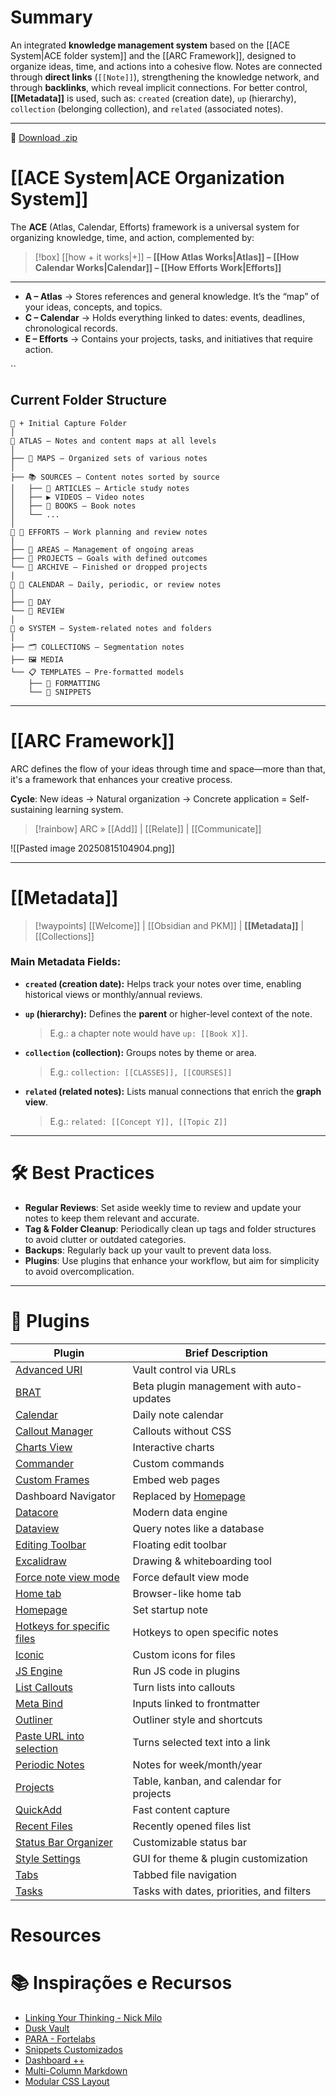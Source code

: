# Summary

An integrated **knowledge management system** based on the \[\[ACE System|ACE folder system]] and the \[\[ARC Framework]], designed to organize ideas, time, and actions into a cohesive flow. Notes are connected through **direct links** (`[[Note]]`), strengthening the knowledge network, and through **backlinks**, which reveal implicit connections. For better control, **\[\[Metadata]]** is used, such as: `created` (creation date), `up` (hierarchy), `collection` (belonging collection), and `related` (associated notes).

---

💾 [Download .zip](https://github.com/NonakaVal/obsidian-ACE-ARC/archive/refs/heads/main.zip)

# \[\[ACE System|ACE Organization System]]

The **ACE** (Atlas, Calendar, Efforts) framework is a universal system for organizing knowledge, time, and action, complemented by:

> \[!box] \[\[how + it works|+]] – **\[\[How Atlas Works|Atlas]] – \[\[How Calendar Works|Calendar]] – \[\[How Efforts Work|Efforts]]**

---


* **A – Atlas** → Stores references and general knowledge. It’s the “map” of your ideas, concepts, and topics.
* **C – Calendar** → Holds everything linked to dates: events, deadlines, chronological records.
* **E – Efforts** → Contains your projects, tasks, and initiatives that require action.


``

## Current Folder Structure

```
📂 + Initial Capture Folder
│
📂 ATLAS — Notes and content maps at all levels
│
├── 🧭 MAPS — Organized sets of various notes
│
├── 📚 SOURCES — Content notes sorted by source
│   ├── 📄 ARTICLES — Article study notes
│   ├── ▶️ VIDEOS — Video notes
│   ├── 📙 BOOKS — Book notes
│   └── ...
│
📂 🚀 EFFORTS — Work planning and review notes
│
├── 📂 AREAS — Management of ongoing areas
├── 📂 PROJECTS — Goals with defined outcomes
└── 📂 ARCHIVE — Finished or dropped projects
│
📂 📅 CALENDAR — Daily, periodic, or review notes
│
├── 📂 DAY
└── 📂 REVIEW
│
📂 ⚙️ SYSTEM — System-related notes and folders
│
├── 🗂️ COLLECTIONS — Segmentation notes
├── 🖼️ MEDIA
└── 📋 TEMPLATES — Pre-formatted models
    ├── 📂 FORMATTING
    └── 📂 SNIPPETS

```

---

# \[\[ARC Framework]]

ARC defines the flow of your ideas through time and space—more than that, it's a framework that enhances your creative process.

**Cycle**: New ideas → Natural organization → Concrete application = Self-sustaining learning system.

> \[!rainbow] ARC » \[\[Add]] | \[\[Relate]] | \[\[Communicate]]

!\[\[Pasted image 20250815104904.png]]

---

# \[\[Metadata]]

> \[!waypoints] \[\[Welcome]] | \[\[Obsidian and PKM]] | **\[\[Metadata]]** | \[\[Collections]]

### Main Metadata Fields:

* **`created` (creation date):**
  Helps track your notes over time, enabling historical views or monthly/annual reviews.

* **`up` (hierarchy):**
  Defines the **parent** or higher-level context of the note.

  > E.g.: a chapter note would have `up: [[Book X]]`.

* **`collection` (collection):**
  Groups notes by theme or area.

  > E.g.: `collection: [[CLASSES]], [[COURSES]]`

* **`related` (related notes):**
  Lists manual connections that enrich the **graph view**.

  > E.g.: `related: [[Concept Y]], [[Topic Z]]`

---

# 🛠 Best Practices

* **Regular Reviews**: Set aside weekly time to review and update your notes to keep them relevant and accurate.
* **Tag & Folder Cleanup**: Periodically clean up tags and folder structures to avoid clutter or outdated categories.
* **Backups**: Regularly back up your vault to prevent data loss.
* **Plugins**: Use plugins that enhance your workflow, but aim for simplicity to avoid overcomplication.

---

# 🔌 Plugins

| Plugin                                                                                         | Brief Description                                                     |
| ---------------------------------------------------------------------------------------------- | --------------------------------------------------------------------- |
| [Advanced URI](https://github.com/Vinzent03/obsidian-advanced-uri)                             | Vault control via URLs                                                |
| [BRAT](https://github.com/TfTHacker/obsidian42-brat)                                           | Beta plugin management with auto-updates                              |
| [Calendar](https://github.com/liamcain/obsidian-calendar-plugin)                               | Daily note calendar                                                   |
| [Callout Manager](https://github.com/eth-p/obsidian-callout-manager)                           | Callouts without CSS                                                  |
| [Charts View](https://github.com/caronchen/obsidian-chartsview-plugin)                         | Interactive charts                                                    |
| [Commander](https://github.com/phibr0/obsidian-commander)                                      | Custom commands                                                       |
| [Custom Frames](https://github.com/gino-ple-bags/obsidian-custom-frames)                       | Embed web pages                                                       |
| Dashboard Navigator                                                                            | Replaced by [Homepage](https://github.com/mirnovov/obsidian-homepage) |
| [Datacore](https://github.com/blacksmithgu/obsidian-datacore)                                  | Modern data engine                                                    |
| [Dataview](https://github.com/blacksmithgu/obsidian-dataview)                                  | Query notes like a database                                           |
| [Editing Toolbar](https://github.com/cumany/obsidian-editing-toolbar)                          | Floating edit toolbar                                                 |
| [Excalidraw](https://github.com/zsviczian/obsidian-excalidraw-plugin)                          | Drawing & whiteboarding tool                                          |
| [Force note view mode](https://github.com/bwca/obsidian-force-view-mode-of-note)               | Force default view mode                                               |
| [Home tab](https://github.com/oliverschwendener/obsidian-home-tab)                             | Browser-like home tab                                                 |
| [Homepage](https://github.com/mirnovov/obsidian-homepage)                                      | Set startup note                                                      |
| [Hotkeys for specific files](https://github.com/Vinzent03/obsidian-hotkeys-for-specific-files) | Hotkeys to open specific notes                                        |
| [Iconic](https://github.com/aidenlx/obsidian-iconic)                                           | Custom icons for files                                                |
| [JS Engine](https://github.com/Fevol/obsidian-js-engine)                                       | Run JS code in plugins                                                |
| [List Callouts](https://github.com/mgmeyers/obsidian-list-callouts)                            | Turn lists into callouts                                              |
| [Meta Bind](https://github.com/mnaouass/obsidian-meta-bind-plugin)                             | Inputs linked to frontmatter                                          |
| [Outliner](https://github.com/vslinko/obsidian-outliner)                                       | Outliner style and shortcuts                                          |
| [Paste URL into selection](https://github.com/denolehov/obsidian-url-into-selection)           | Turns selected text into a link                                       |
| [Periodic Notes](https://github.com/liamcain/obsidian-periodic-notes)                          | Notes for week/month/year                                             |
| [Projects](https://github.com/marcusolsson/obsidian-projects)                                  | Table, kanban, and calendar for projects                              |
| [QuickAdd](https://github.com/chhoumann/quickadd)                                              | Fast content capture                                                  |
| [Recent Files](https://github.com/tgrosinger/recent-files-obsidian)                            | Recently opened files list                                            |
| [Status Bar Organizer](https://github.com/L7Cy/obsidian-customizable-statusbar)                | Customizable status bar                                               |
| [Style Settings](https://github.com/mgmeyers/obsidian-style-settings)                          | GUI for theme & plugin customization                                  |
| [Tabs](https://github.com/git-yustasse/obsidian-tabs)                                          | Tabbed file navigation                                                |
| [Tasks](https://github.com/obsidian-tasks-group/obsidian-tasks)                                | Tasks with dates, priorities, and filters                             |

# Resources
# 📚 Inspirações e Recursos

- [Linking Your Thinking - Nick Milo](https://www.linkingyourthinking.com/)
- [Dusk Vault](https://github.com/DuskWasHere/dusk-obsidian-vault)
- [PARA - Fortelabs](https://fortelabs.com/blog/para/)
- [Snippets Customizados](https://github.com/NonakaVal/Obsidian-CSS-Snippets)
- [Dashboard ++](https://github.com/TfTHacker/DashboardPlusPlus)
- [Multi-Column Markdown](https://github.com/ckRobinson/multi-column-markdown)
- [Modular CSS Layout](https://github.com/efemkay/obsidian-modular-css-layout)

